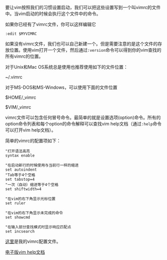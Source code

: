 
要让vim按照我们的习惯设置启动，我们可以把这些设置写到一个叫vimrc的文件中。当vim启动的时候会执行这个文件中的命令。

如果你已经有了vimrc文件，你可以这样编辑它

```
:edit $MYVIMRC
```

如果没有vimrc文件，我们也可以自己新建一个。但是需要注意的是这个文件的存放位置。使用vim打开一个文件，然后通过`:version`命令可以得到你的vim查找的所有vimrc的位置。

对于Unix和Mac OS系统总是使用也推荐使用如下的文件位置：

~/.vimrc

对于MS-DOS和MS-Windows，可以使用下面的文件位置

$HOME/_vimrc

$VIM/_vimrc

vimrc文件可以包含任何冒号命令。最简单的就是设置选项(option)命令。所有的option命令列表和每个option的命令解释可以查找vim help文档（通过`:help`命令可以打开vim help文档）。

简单的vimrc的配置项如下：

```
"打开语法高亮
syntax enable

"在启动新行的时候使用与当前行一样的缩进
set autoindent
"Tab等于4个空格
set tabstop=4
"一次（自动）缩进等于4个空格
set shiftwidth=4

"在vim的右下角显示光标位置
set ruler

"在vim的右下角显示未完成的命令
set showcmd

"在输入部分查找模式时显示响应匹配点
set incsearch
```

[这里](https://github.com/tank0317/vimrc)是我的vimrc配置文件。

[电子版vim help文档](http://vimdoc.sourceforge.net/htmldoc/help.html)


